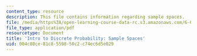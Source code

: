 ```yaml
---
content_type: resource
description: This file contains information regarding sample spaces.
file: /media/https%3A/open-learning-course-data-rc.s3.amazonaws.com/6-042j-mathematics-for-computer-science-spring-2015/004c80ce81c8559850c2c74ec6d5e029_MIT6_042JS15_SampleSpaces.pdf
file_type: application/pdf
resourcetype: Document
title: 'Intro to Discrete Probability: Sample Spaces'
uid: 004c80ce-81c8-5598-50c2-c74ec6d5e029
---
```

